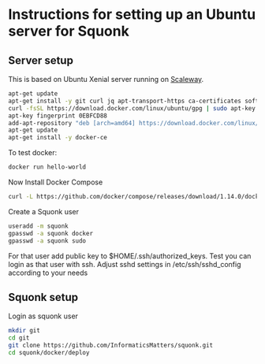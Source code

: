# Instructions for setting up an Ubuntu server for Squonk

## Server setup

This is based on Ubuntu Xenial server running on [Scaleway](https://cloud.scaleway.com).

```sh
apt-get update
apt-get install -y git curl jq apt-transport-https ca-certificates software-properties-common
curl -fsSL https://download.docker.com/linux/ubuntu/gpg | sudo apt-key add -
apt-key fingerprint 0EBFCD88
add-apt-repository "deb [arch=amd64] https://download.docker.com/linux/ubuntu $(lsb_release -cs) stable"
apt-get update
apt-get install -y docker-ce
```

To test docker:

```sh
docker run hello-world
```

Now Install Docker Compose

```sh
curl -L https://github.com/docker/compose/releases/download/1.14.0/docker-compose-`uname -s`-`uname -m` > /usr/local/bin/docker-compose
```

Create a Squonk user

```sh
useradd -m squonk
gpasswd -a squonk docker
gpasswd -a squonk sudo
```

For that user add public key to $HOME/.ssh/authorized_keys.
Test you can login as that user with ssh.
Adjust sshd settings in /etc/ssh/sshd_config according to your needs

## Squonk setup

Login as squonk user

```sh
mkdir git
cd git
git clone https://github.com/InformaticsMatters/squonk.git
cd squonk/docker/deploy
```








